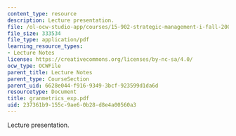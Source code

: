 ```yaml
---
content_type: resource
description: Lecture presentation.
file: /ol-ocw-studio-app/courses/15-902-strategic-management-i-fall-2006/237361b9155c9ae60b28d8e4a00560a3_granmetrics_exp.pdf
file_size: 333534
file_type: application/pdf
learning_resource_types:
- Lecture Notes
license: https://creativecommons.org/licenses/by-nc-sa/4.0/
ocw_type: OCWFile
parent_title: Lecture Notes
parent_type: CourseSection
parent_uid: 6628e044-f916-9349-3bcf-923599d1da6d
resourcetype: Document
title: granmetrics_exp.pdf
uid: 237361b9-155c-9ae6-0b28-d8e4a00560a3
---
```

Lecture presentation.